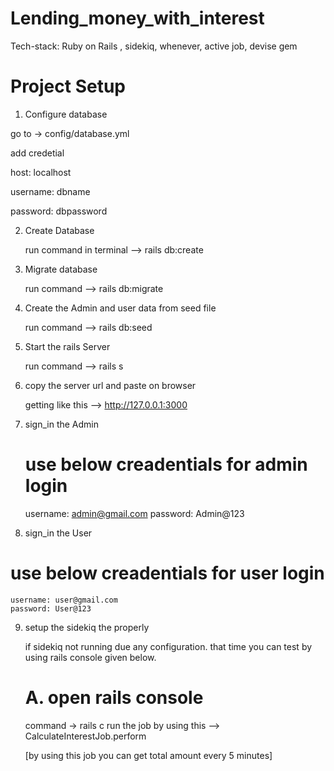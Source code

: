 # Lending_money_with_interest
Tech-stack: Ruby on Rails , sidekiq, whenever, active job, devise gem

# Project Setup 

1. Configure database 

  go to -> config/database.yml
  
   add credetial
   
   host: localhost

   username: dbname
   
   password: dbpassword
   
2. Create Database 

   run command in terminal --> rails db:create
   
3. Migrate database 

   run command --> rails db:migrate

4. Create the Admin and user data from seed file

   run command --> rails db:seed

5. Start the rails Server 

   run command --> rails s 

6. copy the server url and paste on browser

   getting like this -->  http://127.0.0.1:3000

7. sign_in the Admin 
   # use below creadentials for admin login

   username: admin@gmail.com
   password: Admin@123

8. sign_in the User

  # use below creadentials for user login

    username: user@gmail.com
    password: User@123

9. setup the sidekiq the properly 

    if sidekiq not running due any configuration. that time you can test by using rails console given below.

    # A. open rails console 

     command -> rails c 
     run the job by using this -->  CalculateInterestJob.perform   

     [by using this job you can get total amount every 5 minutes]




